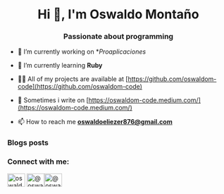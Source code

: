 <h1 align="center">Hi 👋, I'm Oswaldo Montaño</h1>
<h3 align="center">Passionate about programming</h3>

- 🔭 I’m currently working on **Proaplicaciones*

- 🌱 I’m currently learning **Ruby**

- 👨‍💻 All of my projects are available at [https://github.com/oswaldom-code](https://github.com/oswaldom-code)

- 📝 Sometimes i write on [https://oswaldom-code.medium.com/](https://oswaldom-code.medium.com/)

- 📫 How to reach me **oswaldoeliezer876@gmail.com**

### Blogs posts
<!-- BLOG-POST-LIST:START -->
<!-- BLOG-POST-LIST:END -->

<h3 align="left">Connect with me:</h3>
<p align="left">
<a href="https://twitter.com/oswaldom_code" target="blank">
<img align="center" src="https://cdn.jsdelivr.net/npm/simple-icons@3.0.1/icons/twitter.svg" alt="oswaldom_code" height="30" width="40" /></a>
<a href="https://www.linkedin.com/in/oswaldom876/" target="blank"><img align="center" src="https://cdn.jsdelivr.net/npm/simple-icons@3.0.1/icons/linkedin.svg" alt="@oswaldom-code" height="30" width="40" /></a><a href="https://medium.com/@oswaldom-code" target="blank"><img align="center" src="https://cdn.jsdelivr.net/npm/simple-icons@3.0.1/icons/medium.svg" alt="@oswaldom-code" height="30" width="40" /></a>
</p>


